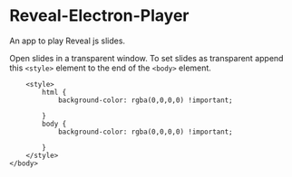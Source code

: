 # Reveal-Electron-Player

An app to play Reveal js slides.  

Open slides in a transparent window.  To set slides as transparent append this ``<style>`` element to the end of the ``<body>`` element. 
```
    <style>
        html {
            background-color: rgba(0,0,0,0) !important;
         
        }
        body {
            background-color: rgba(0,0,0,0) !important;
         
        }
    </style>
</body>
```

